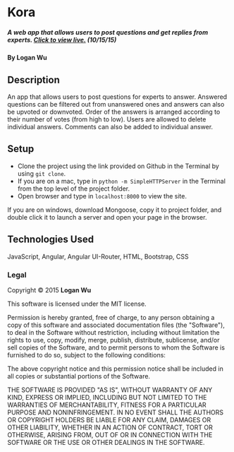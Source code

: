 # Kora

##### A web app that allows users to post questions and get replies from experts. [Click to view live.](http://loganwuu.github.io/kora/) (10/15/15)

#### By Logan Wu

## Description
An app that allows users to post questions for experts to answer. Answered questions can be filtered out from unanswered ones and answers can also be upvoted or downvoted. Order of the answers is arranged according to their number of votes (from high to low). Users are allowed to delete individual answers. Comments can also be added to individual answer.

## Setup

* Clone the project using the link provided on Github in the Terminal by using ```git clone```.
* If you are on a mac, type in ```python -m SimpleHTTPServer``` in the Terminal from the top level of the project folder.
* Open browser and type in ```localhost:8000``` to view the site.

If you are on windows, download Mongoose, copy it to project folder, and double click it to launch a server and open your page in the browser.

## Technologies Used

JavaScript, Angular, Angular UI-Router, HTML, Bootstrap, CSS

### Legal

Copyright &#169; 2015 **Logan Wu**

This software is licensed under the MIT license.

Permission is hereby granted, free of charge, to any person obtaining a copy
of this software and associated documentation files (the "Software"), to deal
in the Software without restriction, including without limitation the rights
to use, copy, modify, merge, publish, distribute, sublicense, and/or sell
copies of the Software, and to permit persons to whom the Software is
furnished to do so, subject to the following conditions:

The above copyright notice and this permission notice shall be included in
all copies or substantial portions of the Software.

THE SOFTWARE IS PROVIDED "AS IS", WITHOUT WARRANTY OF ANY KIND, EXPRESS OR
IMPLIED, INCLUDING BUT NOT LIMITED TO THE WARRANTIES OF MERCHANTABILITY,
FITNESS FOR A PARTICULAR PURPOSE AND NONINFRINGEMENT. IN NO EVENT SHALL THE
AUTHORS OR COPYRIGHT HOLDERS BE LIABLE FOR ANY CLAIM, DAMAGES OR OTHER
LIABILITY, WHETHER IN AN ACTION OF CONTRACT, TORT OR OTHERWISE, ARISING FROM,
OUT OF OR IN CONNECTION WITH THE SOFTWARE OR THE USE OR OTHER DEALINGS IN
THE SOFTWARE.

